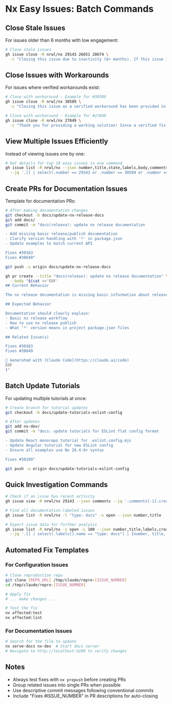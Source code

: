 # Nx Easy Issues: Batch Commands

## Close Stale Issues

For issues older than 6 months with low engagement:

```bash
# Close stale issues
gh issue close -R nrwl/nx 29143 26651 28674 \
  -c "Closing this issue due to inactivity (6+ months). If this issue is still relevant with the latest version of Nx, please feel free to reopen with updated information or create a new issue. Thank you for your contribution!"
```

## Close Issues with Workarounds

For issues where verified workarounds exist:

```bash
# Close with workaround - Example for #30589
gh issue close -R nrwl/nx 30589 \
  -c "Closing this issue as a verified workaround has been provided in the comments above. The workaround addresses the immediate need while we consider a more comprehensive solution in future releases. Please try the workaround with the latest version of Nx. If you encounter any issues, feel free to open a new issue. Thank you!"

# Close with workaround - Example for #27849
gh issue close -R nrwl/nx 27849 \
  -c "Thank you for providing a working solution! Since a verified fix has been shared and tested by the community, I'm closing this issue. The workaround can be applied locally while we evaluate incorporating it into the core. If you'd like to contribute this as a PR, we'd be happy to review it!"
```

## View Multiple Issues Efficiently

Instead of viewing issues one by one:

```bash
# Get details for top 10 easy issues in one command
gh issue list -R nrwl/nx --json number,title,state,labels,body,comments \
  --jq '.[] | select(.number == 29143 or .number == 30589 or .number == 30163 or .number == 26651 or .number == 27849 or .number == 31572 or .number == 31037 or .number == 30649 or .number == 30199 or .number == 29508)'
```

## Create PRs for Documentation Issues

Template for documentation PRs:

```bash
# After making documentation changes
git checkout -b docs/update-nx-release-docs
git add docs/
git commit -m "docs(release): update nx release documentation

- Add missing basic release/publish documentation
- Clarify version handling with '*' in package.json
- Update examples to match current API

Fixes #30163
Fixes #30649"

git push -u origin docs/update-nx-release-docs

gh pr create --title "docs(release): update nx release documentation" \
  --body "$(cat <<'EOF'
## Current Behavior

The nx release documentation is missing basic information about release and publish commands, and the meaning of '*' version in package.json is unclear.

## Expected Behavior

Documentation should clearly explain:
- Basic nx release workflow
- How to use nx release publish
- What '*' version means in project package.json files

## Related Issue(s)

Fixes #30163
Fixes #30649

🤖 Generated with [Claude Code](https://claude.ai/code)
EOF
)"
```

## Batch Update Tutorials

For updating multiple tutorials at once:

```bash
# Create branch for tutorial updates
git checkout -b docs/update-tutorials-eslint-config

# After updates
git add nx-dev/
git commit -m "docs: update tutorials for ESLint flat config format

- Update React monorepo tutorial for .eslint.config.mjs
- Update Angular tutorial for new ESLint config
- Ensure all examples use Nx 20.4.6+ syntax

Fixes #30199"

git push -u origin docs/update-tutorials-eslint-config
```

## Quick Investigation Commands

```bash
# Check if an issue has recent activity
gh issue view -R nrwl/nx 29143 --json comments --jq '.comments[-1].createdAt'

# Find all documentation-labeled issues
gh issue list -R nrwl/nx -l "type: docs" -s open --json number,title

# Export issue data for further analysis
gh issue list -R nrwl/nx -s open -L 100 --json number,title,labels,createdAt,comments \
  --jq '.[] | select(.labels[].name == "type: docs") | {number, title, commentCount: .comments | length}'
```

## Automated Fix Templates

### For Configuration Issues

```bash
# Clone reproduction repo
git clone [REPO_URL] /tmp/claude/repro-[ISSUE_NUMBER]
cd /tmp/claude/repro-[ISSUE_NUMBER]

# Apply fix
# ... make changes ...

# Test the fix
nx affected:test
nx affected:lint
```

### For Documentation Issues

```bash
# Search for the file to update
nx serve-docs nx-dev  # Start docs server
# Navigate to http://localhost:4200 to verify changes
```

## Notes

- Always test fixes with `nx prepush` before creating PRs
- Group related issues into single PRs when possible
- Use descriptive commit messages following conventional commits
- Include "Fixes #ISSUE_NUMBER" in PR descriptions for auto-closing